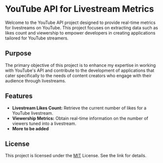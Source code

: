 # YouTube API for Livestream Metrics

Welcome to the YouTube API project designed to provide real-time metrics for livestreams on YouTube. This project focuses on extracting data such as likes count and viewership to empower developers in creating applications tailored for YouTube streamers.

## Purpose

The primary objective of this project is to enhance my expertise in working with YouTube's API and contribute to the development of applications that cater specifically to the needs of content creators who engage with their audience through livestreams.

## Features

- **Livestream Likes Count:** Retrieve the current number of likes for a YouTube livestream.
- **Viewership Metrics:** Obtain real-time information on the number of viewers tuned into a livestream.
- **More to be added**


## License
This project is licensed under the [MIT](https://choosealicense.com/licenses/mit/) License. See the link for details.
